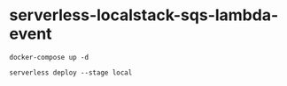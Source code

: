 # serverless-localstack-sqs-lambda-event

```
docker-compose up -d

serverless deploy --stage local
```
